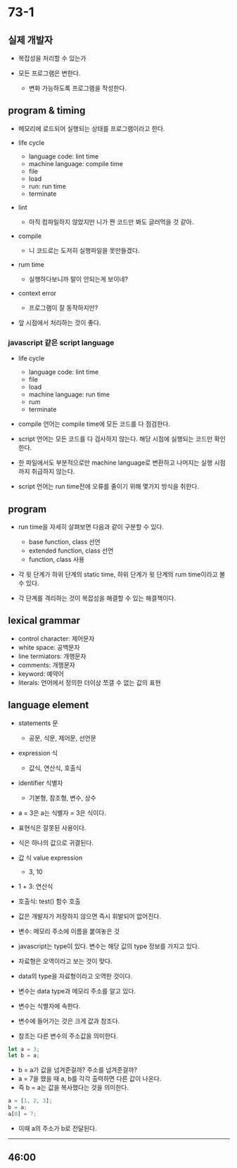 # 73-1

## 실제 개발자

- 복잡성을 처리할 수 있는가

- 모든 프로그램은 변한다.
  - 변화 가능하도록 프로그램을 작성한다.

## program & timing

- 메모리에 로드되어 실행되는 상태를 프로그램이라고 한다.

- life cycle
  - language code: lint time
  - machine language: compile time
  - file
  - load
  - run: run time
  - terminate

- lint
  - 아직 컴파일하지 않았지만 니가 짠 코드만 봐도 글러먹을 것 같아.

- compile
  - 니 코드로는 도저히 실행파일을 못만들겠다.

- rum time
  - 실행하다보니까 말이 안되는게 보이네?

- context error
  - 프로그램이 잘 동작하지만?

- 앞 시점에서 처리하는 것이 좋다.

### javascript 같은 script language

- life cycle
  - language code: lint time
  - file
  - load
  - machine language: run time
  - rum
  - terminate

- compile 언어는 compile time에 모든 코드를 다 점검한다.
- script 언어는 모든 코드를 다 검사하지 않는다. 해당 시점에 실행되는 코드만 확인한다.
- 한 파일에서도 부분적으로만 machine language로 변환하고 나머지는 실행 시점까지 취급하지 않는다.
- script 언어는 run time전에 오류를 줄이기 위해 몇가지 방식을 취한다.

## program

- run time을 자세히 살펴보면 다음과 같이 구분할 수 있다.
  - base function, class 선언
  - extended function, class 선언
  - function, class 사용

- 각 윗 단계가 하위 단계의 static time, 하위 단계가 윗 단계의 rum time이라고 볼 수 있다.

- 각 단계를 격리하는 것이 복잡성을 해결할 수 있는 해결책이다.

## lexical grammar

- control character: 제어문자
- white space: 공백문자
- line termiators: 개행문자
- comments: 개행문자
- keyword: 예약어
- literals: 언어에서 정의한 더이상 쪼갤 수 없는 값의 표현

## language element

- statements 문
  - 공문, 식문, 제어문, 선언문

- expression 식
  - 값식, 연산식, 호출식

- identifier 식별자
  - 기본형, 참조형, 변수, 상수

- a = 3은 a는 식별자 = 3은 식이다.
- 표현식은 잘못된 사용이다.
- 식은 하나의 값으로 귀결된다.
- 값 식 value expression
  - 3, 10
- 1 + 3: 연산식
- 호출식: test() 함수 호출
- 값은 개발자가 저장하지 않으면 즉시 휘발되어 없어진다.
- 변수: 메모리 주소에 이름을 붙여놓은 것
- javascript는 type이 있다. 변수는 해당 값의 type 정보를 가지고 있다.
- 자료형은 오역이라고 보는 것이 맞다.
- data의 type을 자료형이라고 오역한 것이다.
- 변수는 data type과 메모리 주소를 알고 있다.
- 변수는 식별자에 속한다.
- 변수에 들어가는 것은 크게 값과 참조다.
- 참조는 다른 변수의 주소값을 의미한다.

```js
let a = 3;
let b = a;
```

- b = a가 값을 넘겨준걸까? 주소를 넘겨준걸까?
- a = 7을 했을 때 a, b를 각각 출력하면 다른 값이 나온다.
- 즉 b = a는 값을 복사했다는 것을 의미한다.

```js
a = [1, 2, 3];
b = a;
a[0] = 7;
```

- 이때 a의 주소가 b로 전달된다.

----

## 46:00

